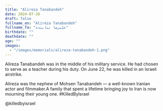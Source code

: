 ```yaml
---
title: "Alireza Tanabandeh"
date: 2024-07-26
draft: false
fullname_en: "Alireza Tanabandeh"
fullname_fa: "علیرضا تنابنده"
birthdate: ""
deathdate: ""
age: ""
images:
  - "/images/memorials/alireza-tanabandeh-1.png"
---
```


Alireza Tanabandeh was in the middle of his military service.
He had chosen to serve as a teacher during his duty.
On June 22, he was killed in an Israeli airstrike.

Alireza was the nephew of Mohsen Tanabandeh — a well-known Iranian actor and filmmaker.A family that spent a lifetime bringing joy to Iran is now mourning their young one.
#KilledByIsrael

@killedbyisrael